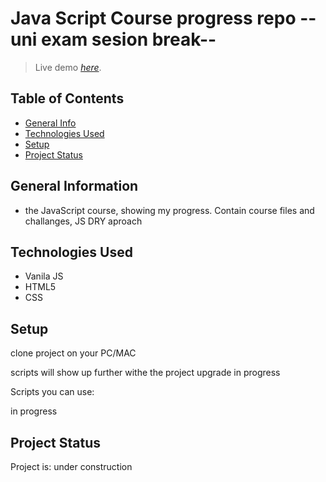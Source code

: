 # Java Script Course progress repo --uni exam sesion break--
> Live demo [_here_](#).

## Table of Contents
* [General Info](#general-information)
* [Technologies Used](#technologies-used)
* [Setup](#setup)
* [Project Status](#project-status)

## General Information
- the JavaScript course, showing my progress. Contain course files and challanges, JS DRY aproach

## Technologies Used
- Vanila JS
- HTML5
- CSS




## Setup

clone project on your PC/MAC

scripts will show up further withe the project upgrade
in progress

Scripts you can use:

in progress  


## Project Status
Project is: under construction
